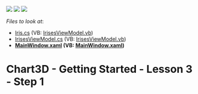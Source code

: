 <!-- default badges list -->
![](https://img.shields.io/endpoint?url=https://codecentral.devexpress.com/api/v1/VersionRange/128568296/16.2.3%2B)
[![](https://img.shields.io/badge/Open_in_DevExpress_Support_Center-FF7200?style=flat-square&logo=DevExpress&logoColor=white)](https://supportcenter.devexpress.com/ticket/details/T466714)
[![](https://img.shields.io/badge/📖_How_to_use_DevExpress_Examples-e9f6fc?style=flat-square)](https://docs.devexpress.com/GeneralInformation/403183)
<!-- default badges end -->
<!-- default file list -->
*Files to look at*:

* [Iris.cs](./CS/Chart3D_Lesson3/Iris.cs) (VB: [IrisesViewModel.vb](./VB/Chart3D_Lesson3/IrisesViewModel.vb))
* [IrisesViewModel.cs](./CS/Chart3D_Lesson3/IrisesViewModel.cs) (VB: [IrisesViewModel.vb](./VB/Chart3D_Lesson3/IrisesViewModel.vb))
* **[MainWindow.xaml](./CS/Chart3D_Lesson3/MainWindow.xaml) (VB: [MainWindow.xaml](./VB/Chart3D_Lesson3/MainWindow.xaml))**
<!-- default file list end -->
# Chart3D - Getting Started - Lesson 3 - Step 1

<br/>


